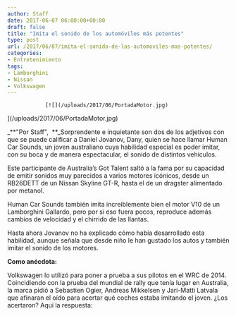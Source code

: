 ```yaml
---
author: Staff
date: 2017-06-07 06:00:00+00:00
draft: false
title: "Imita el sonido de los automóviles más potentes"
type: post
url: /2017/06/07/imita-el-sonido-de-los-automoviles-mas-potentes/
categories:
- Entretenimiento
tags:
- Lamborghini
- Nissan
- Volkswagen
---
```



				[![](/uploads/2017/06/PortadaMotor.jpg)
](/uploads/2017/06/PortadaMotor.jpg)

_**"Por Staff",  **_Sorprendente e inquietante son dos de los adjetivos con que se puede calificar a Daniel Jovanov, Dany, quien se hace llamar Human Car Sounds, un joven australiano cuya habilidad especial es poder imitar, con su boca y de manera espectacular, el sonido de distintos vehículos.

Este participante de Australia’s Got Talent saltó a la fama por su capacidad de emitir sonidos muy parecidos a varios motores icónicos, desde un RB26DETT de un Nissan Skyline GT-R, hasta el de un dragster alimentado por metanol.

Human Car Sounds también imita increíblemente bien el motor V10 de un Lamborghini Gallardo, pero por si eso fuera pocos, reproduce además cambios de velocidad y el chirrido de las llantas.

Hasta ahora Jovanov no ha explicado cómo había desarrollado esta habilidad, aunque señala que desde niño le han gustado los autos y también imitar el sonido de los motores.



**Como anécdota:**

Volkswagen lo utilizó para poner a prueba a sus pilotos en el WRC de 2014. Coincidiendo con la prueba del mundial de rally que tenía lugar en Australia, la marca pidió a Sebastien Ogier, Andreas Mikkelsen y Jari-Matti Latvala que afinaran el oído para acertar qué coches estaba imitando el joven. ¿Los acertaron? Aquí la respuesta:

		

